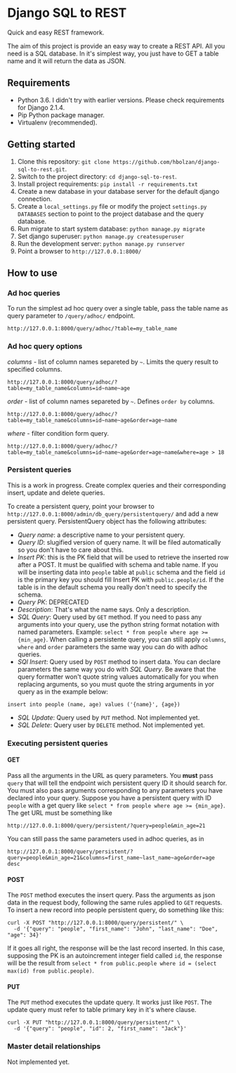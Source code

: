 # Django SQL to REST

Quick and easy REST framework. 

The aim of this project is provide an easy way to create a REST API. All you need is a SQL database. In it's simplest way, you just have to GET a table name and it will return the data as JSON.

## Requirements
* Python 3.6. I didn't try with earlier versions. Please check requirements for Django 2.1.4.
* Pip Python package manager.
* Virtualenv (recommended).

## Getting started

1. Clone this repository: `git clone https://github.com/hbolzan/django-sql-to-rest.git`.
2. Switch to the project directory: `cd django-sql-to-rest`.
3. Install project requirements: `pip install -r requirements.txt`
4. Create a new database in your database server for the default django connection.
5. Create a `local_settings.py` file or modify the project `settings.py` `DATABASES` section to point to the project database and the query database.
6. Run migrate to start system database: `python manage.py migrate`
7. Set django superuser: `python manage.py createsuperuser`
8. Run the development server: `python manage.py runserver`
9. Point a browser to `http://127.0.0.1:8000/`


## How to use

### Ad hoc queries
To run the simplest ad hoc query over a single table, pass the table name as query parameter to `/query/adhoc/` endpoint.
```
http://127.0.0.1:8000/query/adhoc/?table=my_table_name
```

### Ad hoc query options
*columns* - list of column names separeted by `~`. Limits the query result to specified columns.
```
http://127.0.0.1:8000/query/adhoc/?table=my_table_name&columns=id~name~age
```

*order* - list of column names separeted by `~`. Defines `order by` columns.
```
http://127.0.0.1:8000/query/adhoc/?table=my_table_name&columns=id~name~age&order=age~name
```
 
*where* - filter condition form query.
```
http://127.0.0.1:8000/query/adhoc/?table=my_table_name&columns=id~name~age&order=age~name&where=age > 18
```

### Persistent queries

This is a work in progress. Create complex queries and their corresponding insert, update and delete queries.

To create a persistent query, point your browser to `http://127.0.0.1:8000/admin/db_query/persistentquery/` and add a new persistent query. PersistentQuery object has the following attributes:
* *Query name*: a descriptive name to your persistent query.
* *Query ID*: slugified version of query name. It will be filed automatically so you don't have to care about this.
* *Insert PK*: this is the PK field that will be used to retrieve the inserted row after a POST. It must be qualified with schema and table name. If you will be inserting data into `people` table at `public` schema and the field `id` is the primary key you should fill Insert PK with `public.people/id`. If the table is in the default schema you really don't need to specify the schema.
* *Query PK*: DEPRECATED
* *Description*: That's what the name says. Only a description.
* *SQL Query*: Query used by `GET` method. If you need to pass any arguments into your query, use the python string format notation with named parameters. Example: `select * from people where age >= {min_age}`. When calling a persistente query, you can still apply `columns`, `where` and `order` parameters the same way you can do with adhoc queries.
* *SQl Insert*: Query used by `POST` method to insert data. You can declare parameters the same way you do with *SQL Query*. Be aware that the query formatter won't quote string values automatically for you when replacing arguments, so you must quote the string arguments in yor query as in the example below: 
```
insert into people (name, age) values ('{name}', {age})
```
* *SQL Update*: Query used by `PUT` method. Not implemented yet.
* *SQL Delete*: Query user by `DELETE` method. Not implemented yet.

### Executing persistent queries
#### GET
Pass all the arguments in the URL as query parameters. You **must** pass `query` that will tell the endpoint wich persistent query ID it should search for. You must also pass arguments corresponding to any parameters you have declared into your query. Suppose you have a persistent query with ID `people` with a get query like `select * from people where age >= {min_age}`. The get URL must be something like
```
http://127.0.0.1:8000/query/persistent/?query=people&min_age=21
```

You can still pass the same parameters used in adhoc queries, as in
```
http://127.0.0.1:8000/query/persistent/?query=people&min_age=21&columns=first_name~last_name~age&order=age desc
```

#### POST
The `POST` method executes the insert query. Pass the arguments as json data in the request body, following the same rules applied to `GET` requests. To insert a new record into people persistent query, do something like this:
```
curl -X POST "http://127.0.0.1:8000/query/persistent/" \
  -d '{"query": "people", "first_name": "John", "last_name": "Doe", "age": 34}'
```
If it goes all right, the response will be the last record inserted. In this case, supposing the PK is an autoincrement integer field called `id`, the response will be the result from `select * from public.people where id = (select max(id) from public.people)`.


#### PUT
The `PUT` method executes the update query. It works just like `POST`. The update query must refer to table primary key in it's where clause.

```
curl -X PUT "http://127.0.0.1:8000/query/persistent/" \
  -d '{"query": "people", "id": 2, "first_name": "Jack"}'
```


### Master detail relationships

Not implemented yet.
